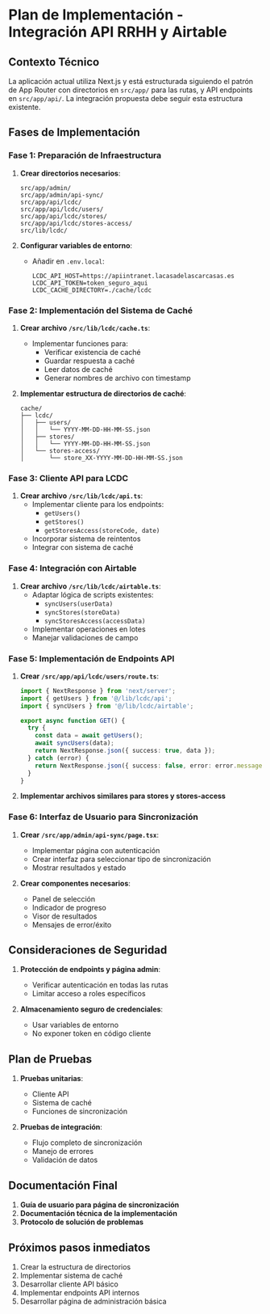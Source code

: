 # Plan de Implementación - Integración API RRHH y Airtable

## Contexto Técnico
La aplicación actual utiliza Next.js y está estructurada siguiendo el patrón de App Router con directorios en `src/app/` para las rutas, y API endpoints en `src/app/api/`. La integración propuesta debe seguir esta estructura existente.

## Fases de Implementación

### Fase 1: Preparación de Infraestructura

1. **Crear directorios necesarios**:
   ```
   src/app/admin/
   src/app/admin/api-sync/
   src/app/api/lcdc/
   src/app/api/lcdc/users/
   src/app/api/lcdc/stores/
   src/app/api/lcdc/stores-access/
   src/lib/lcdc/
   ```

2. **Configurar variables de entorno**:
   - Añadir en `.env.local`:
     ```
     LCDC_API_HOST=https://apiintranet.lacasadelascarcasas.es
     LCDC_API_TOKEN=token_seguro_aqui
     LCDC_CACHE_DIRECTORY=./cache/lcdc
     ```

### Fase 2: Implementación del Sistema de Caché

1. **Crear archivo `/src/lib/lcdc/cache.ts`**:
   - Implementar funciones para:
     - Verificar existencia de caché
     - Guardar respuesta a caché
     - Leer datos de caché
     - Generar nombres de archivo con timestamp

2. **Implementar estructura de directorios de caché**:
   ```
   cache/
   ├── lcdc/
   │   ├── users/
   │   │   └── YYYY-MM-DD-HH-MM-SS.json
   │   ├── stores/
   │   │   └── YYYY-MM-DD-HH-MM-SS.json
   │   └── stores-access/
   │       └── store_XX-YYYY-MM-DD-HH-MM-SS.json
   ```

### Fase 3: Cliente API para LCDC

1. **Crear archivo `/src/lib/lcdc/api.ts`**:
   - Implementar cliente para los endpoints:
     - `getUsers()`
     - `getStores()`
     - `getStoresAccess(storeCode, date)`
   - Incorporar sistema de reintentos
   - Integrar con sistema de caché

### Fase 4: Integración con Airtable

1. **Crear archivo `/src/lib/lcdc/airtable.ts`**:
   - Adaptar lógica de scripts existentes:
     - `syncUsers(userData)`
     - `syncStores(storeData)`
     - `syncStoresAccess(accessData)`
   - Implementar operaciones en lotes
   - Manejar validaciones de campo

### Fase 5: Implementación de Endpoints API

1. **Crear `/src/app/api/lcdc/users/route.ts`**:
   ```typescript
   import { NextResponse } from 'next/server';
   import { getUsers } from '@/lib/lcdc/api';
   import { syncUsers } from '@/lib/lcdc/airtable';
   
   export async function GET() {
     try {
       const data = await getUsers();
       await syncUsers(data);
       return NextResponse.json({ success: true, data });
     } catch (error) {
       return NextResponse.json({ success: false, error: error.message }, { status: 500 });
     }
   }
   ```

2. **Implementar archivos similares para stores y stores-access**

### Fase 6: Interfaz de Usuario para Sincronización

1. **Crear `/src/app/admin/api-sync/page.tsx`**:
   - Implementar página con autenticación
   - Crear interfaz para seleccionar tipo de sincronización
   - Mostrar resultados y estado

2. **Crear componentes necesarios**:
   - Panel de selección
   - Indicador de progreso
   - Visor de resultados
   - Mensajes de error/éxito

## Consideraciones de Seguridad

1. **Protección de endpoints y página admin**:
   - Verificar autenticación en todas las rutas
   - Limitar acceso a roles específicos

2. **Almacenamiento seguro de credenciales**:
   - Usar variables de entorno
   - No exponer token en código cliente

## Plan de Pruebas

1. **Pruebas unitarias**:
   - Cliente API
   - Sistema de caché
   - Funciones de sincronización

2. **Pruebas de integración**:
   - Flujo completo de sincronización
   - Manejo de errores
   - Validación de datos

## Documentación Final

1. **Guía de usuario para página de sincronización**
2. **Documentación técnica de la implementación**
3. **Protocolo de solución de problemas**

## Próximos pasos inmediatos

1. Crear la estructura de directorios
2. Implementar sistema de caché
3. Desarrollar cliente API básico
4. Implementar endpoints API internos
5. Desarrollar página de administración básica 